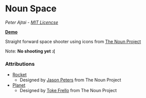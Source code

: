 Noun Space
==========

_Peter Ajtai - [MIT Licencse](https://raw.github.com/pajtai/Noun-Space/master/MIT-LICENSE.txt)_

**[Demo](http://pajtai.github.com/Noun-Space)**

Straight forward space shooter using icons from [The Noun Project](http://thenounproject.com/)

Note: **No shooting yet :(**

### Attributions

* [Rocket](http://thenounproject.com/noun/rocket/#icon-No2539)
   * Designed by [Jason Peters](http://thenounproject.com/jp3design) from The Noun Project
* [Planet](http://thenounproject.com/noun/planet/#icon-No792)
   * Designed by [Toke Frello](http://thenounproject.com/tokefrello) from The Noun Project
